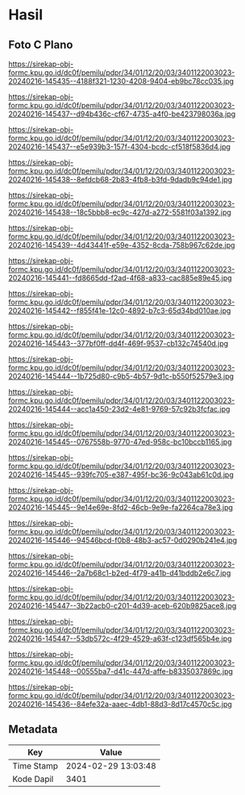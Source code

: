 # Hasil

## Foto C Plano

https://sirekap-obj-formc.kpu.go.id/dc0f/pemilu/pdpr/34/01/12/20/03/3401122003023-20240216-145435--4188f321-1230-4208-9404-eb9bc78cc035.jpg

https://sirekap-obj-formc.kpu.go.id/dc0f/pemilu/pdpr/34/01/12/20/03/3401122003023-20240216-145437--d94b436c-cf67-4735-a4f0-be423798036a.jpg

https://sirekap-obj-formc.kpu.go.id/dc0f/pemilu/pdpr/34/01/12/20/03/3401122003023-20240216-145437--e5e939b3-157f-4304-bcdc-cf518f5836d4.jpg

https://sirekap-obj-formc.kpu.go.id/dc0f/pemilu/pdpr/34/01/12/20/03/3401122003023-20240216-145438--8efdcb68-2b83-4fb8-b3fd-9dadb9c94de1.jpg

https://sirekap-obj-formc.kpu.go.id/dc0f/pemilu/pdpr/34/01/12/20/03/3401122003023-20240216-145438--18c5bbb8-ec9c-427d-a272-5581f03a1392.jpg

https://sirekap-obj-formc.kpu.go.id/dc0f/pemilu/pdpr/34/01/12/20/03/3401122003023-20240216-145439--4d43441f-e59e-4352-8cda-758b967c62de.jpg

https://sirekap-obj-formc.kpu.go.id/dc0f/pemilu/pdpr/34/01/12/20/03/3401122003023-20240216-145441--fd8665dd-f2ad-4f68-a833-cac885e89e45.jpg

https://sirekap-obj-formc.kpu.go.id/dc0f/pemilu/pdpr/34/01/12/20/03/3401122003023-20240216-145442--f855f41e-12c0-4892-b7c3-65d34bd010ae.jpg

https://sirekap-obj-formc.kpu.go.id/dc0f/pemilu/pdpr/34/01/12/20/03/3401122003023-20240216-145443--377bf0ff-dd4f-469f-9537-cb132c74540d.jpg

https://sirekap-obj-formc.kpu.go.id/dc0f/pemilu/pdpr/34/01/12/20/03/3401122003023-20240216-145444--1b725d80-c9b5-4b57-9d1c-b550f52579e3.jpg

https://sirekap-obj-formc.kpu.go.id/dc0f/pemilu/pdpr/34/01/12/20/03/3401122003023-20240216-145444--acc1a450-23d2-4e81-9769-57c92b3fcfac.jpg

https://sirekap-obj-formc.kpu.go.id/dc0f/pemilu/pdpr/34/01/12/20/03/3401122003023-20240216-145445--0767558b-9770-47ed-958c-bc10bccb1165.jpg

https://sirekap-obj-formc.kpu.go.id/dc0f/pemilu/pdpr/34/01/12/20/03/3401122003023-20240216-145445--939fc705-e387-495f-bc36-9c043ab61c0d.jpg

https://sirekap-obj-formc.kpu.go.id/dc0f/pemilu/pdpr/34/01/12/20/03/3401122003023-20240216-145445--9e14e69e-8fd2-46cb-9e9e-fa2264ca78e3.jpg

https://sirekap-obj-formc.kpu.go.id/dc0f/pemilu/pdpr/34/01/12/20/03/3401122003023-20240216-145446--94546bcd-f0b8-48b3-ac57-0d0290b241e4.jpg

https://sirekap-obj-formc.kpu.go.id/dc0f/pemilu/pdpr/34/01/12/20/03/3401122003023-20240216-145446--2a7b68c1-b2ed-4f79-a41b-d41bddb2e6c7.jpg

https://sirekap-obj-formc.kpu.go.id/dc0f/pemilu/pdpr/34/01/12/20/03/3401122003023-20240216-145447--3b22acb0-c201-4d39-aceb-620b9825ace8.jpg

https://sirekap-obj-formc.kpu.go.id/dc0f/pemilu/pdpr/34/01/12/20/03/3401122003023-20240216-145447--53db572c-4f29-4529-a63f-c123df565b4e.jpg

https://sirekap-obj-formc.kpu.go.id/dc0f/pemilu/pdpr/34/01/12/20/03/3401122003023-20240216-145448--00555ba7-d41c-447d-affe-b8335037869c.jpg

https://sirekap-obj-formc.kpu.go.id/dc0f/pemilu/pdpr/34/01/12/20/03/3401122003023-20240216-145436--84efe32a-aaec-4db1-88d3-8d17c4570c5c.jpg


## Metadata

| Key        | Value               |
| ---------- | ------------------- |
| Time Stamp | 2024-02-29 13:03:48 |
| Kode Dapil | 3401                |



